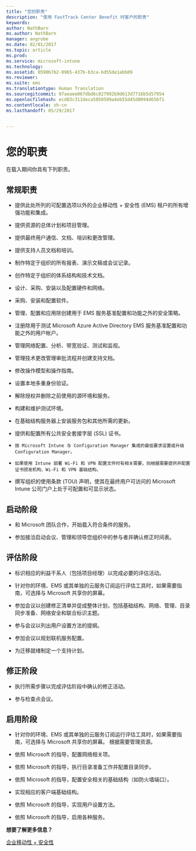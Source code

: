 ```yaml
---
title: "您的职责"
description: "使用 FastTrack Center Benefit 时客户的职责"
keywords: 
author: NathBarn
ms.author: NathBarn
manager: angrobe
ms.date: 02/01/2017
ms.topic: article
ms.prod: 
ms.service: microsoft-intune
ms.technology: 
ms.assetid: 0590b7b2-0965-437b-b3ca-bd55de1abb09
ms.reviewer: 
ms.suite: ems
ms.translationtype: Human Translation
ms.sourcegitcommit: 07aeaee067dbd6c827992b9d613d7716b5d57954
ms.openlocfilehash: ecd83c311deca5050599a4eb55d45d0094d656f1
ms.contentlocale: zh-cn
ms.lasthandoff: 05/29/2017


---
```


# <a name="your-responsibilities"></a>您的职责

在载入期间你具有下列职责。

## <a name="general-responsibilities"></a>常规职责

-   提供此处所列的可配置选项以外的企业移动性 + 安全性 (EMS) 租户的所有增强功能和集成。

-   提供资源的总体计划和项目管理。

-   提供最终用户通信、文档、培训和更改管理。

-   提供支持人员文档和培训。

-   制作特定于组织的所有报表、演示文稿或会议记录。

-   创作特定于组织的体系结构和技术文档。

-   设计、采购、安装以及配置硬件和网络。

-   采购、安装和配置软件。

-   管理、配置和应用除创建用于 EMS 服务基准配置和功能之外的安全策略。

-   注册除用于测试 Microsoft Azure Active Directory EMS 服务基准配置和功能之外的用户帐户。

-   管理网络配置、分析、带宽验证、测试和监视。

-   管理技术更改管理审批流程并创建支持文档。

-   修改操作模型和操作指南。

-   设置本地多重身份验证。

-   解除授权并删除之前使用的源环境和服务。

-   构建和维护测试环境。

-   在基础结构服务器上安装服务包和其他所需的更新。

-   提供和配置所有公共安全套接字层 (SSL) 证书。

-     按 Microsoft Intune 与 Configuration Manager 集成的最低要求设置或升级 Configuration Manager。

-     如果使用 Intune 部署 Wi-Fi 和 VPN 配置文件时有相关需要，则根据需要提供并配置证书颁发机构、Wi-Fi 和 VPN 基础结构。

-   撰写组织的使用条款 (TOU) 声明，使其在最终用户可访问的 Microsoft Intune 公司门户上处于可配置和可显示状态。

## <a name="initiate-phase"></a>启动阶段

-   和 Microsoft 团队合作，开始载入符合条件的服务。

-   参加接洽启动会议、管理和领导您组织中的参与者并确认修正时间表。

## <a name="assess-phase"></a>评估阶段

-   标识相应的利益干系人（包括项目经理）以完成必要的评估活动。

-   针对你的环境、EMS 或其单独的云服务订阅运行评估工具时，如果需要指南，可选择与 Microsoft 共享你的屏幕。

-   参加会议以创建修正清单并促成整体计划，包括基础结构、网络、管理、目录同步准备、网络安全和联合标识主题。

-   参与会议以列出用户设置方法的提纲。

-   参加会议以规划联机服务配置。

-   为迁移就绪制定一个支持计划。

## <a name="remediate-phase"></a>修正阶段

-   执行所需步骤以完成评估阶段中确认的修正活动。

-   参与检查点会议。

## <a name="enable-phase"></a>启用阶段

-   针对你的环境、EMS 或其单独的云服务订阅运行评估工具时，如果需要指南，可选择与 Microsoft 共享你的屏幕。 根据需要管理资源。

-   依照 Microsoft 的指导，配置网络相关项。

-   依照 Microsoft 的指导，执行目录准备工作并配置目录同步。

-   依照 Microsoft 的指导，配置安全相关的基础结构（如防火墙端口）。

-   实现相应的客户端基础结构。

-   依照 Microsoft 的指导，实现用户设置方法。

-   依照 Microsoft 的指导，启用各种服务。

**想要了解更多信息？**

[企业移动性 + 安全性](https://www.microsoft.com/en-us/cloud-platform/enterprise-mobility)


